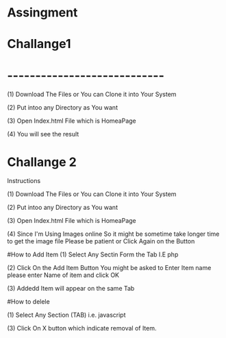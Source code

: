 # Assingment
# Challange1
# ----------------------------
(1) Download The Files or You can Clone it into Your System

(2) Put intoo any Directory as You want

(3) Open Index.html File which is HomeaPage

(4) You will see the result 


# Challange 2
Instructions

(1) Download The Files or You can Clone it into Your System

(2) Put intoo any Directory as You want

(3) Open Index.html File which is HomeaPage

(4) Since I'm Using Images online So it might be sometime take longer time to get the image file Please be patient or Click Again on the Button

#How to Add Item (1) Select Any Sectin Form the Tab I.E php

(2) Click On the Add Item Button You might be asked to Enter Item name please enter Name of item and click OK

(3) Addedd Item will appear on the same Tab

#How to delele

(1) Select Any Section (TAB) i.e. javascript

(3) Click On X button which indicate removal of Item.
